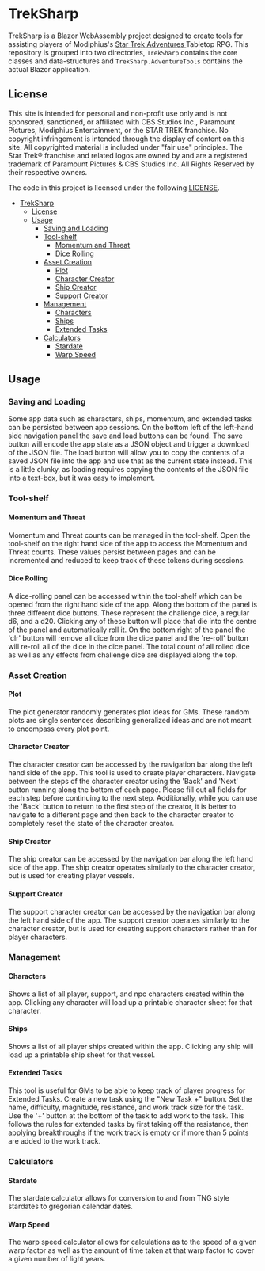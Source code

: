 # TrekSharp
TrekSharp is a Blazor WebAssembly project designed to create tools for assisting players of Modiphius's <a href="https://www.modiphius.net/collections/star-trek-adventures" target="_blank"> Star Trek Adventures </a> Tabletop RPG. This repository is grouped into two directories, `TrekSharp` contains the core classes and data-structures and `TrekSharp.AdventureTools` contains the actual Blazor application. 

## License
This site is intended for personal and non-profit use only and is not sponsored, sanctioned, or affiliated with CBS Studios Inc., Paramount Pictures, Modiphius Entertainment, or the STAR TREK franchise. No copyright infringement is intended through the display of content on this site. All copyrighted material is included under "fair use" principles. The Star Trek® franchise and related logos are owned by and are a registered trademark of Paramount Pictures & CBS Studios Inc. All Rights Reserved by their respective owners.

The code in this project is licensed under the following [LICENSE](LICENSE).

- [TrekSharp](#treksharp)
  - [License](#license)
  - [Usage](#usage)
    - [Saving and Loading](#saving-and-loading)
    - [Tool-shelf](#tool-shelf)
      - [Momentum and Threat](#momentum-and-threat)
      - [Dice Rolling](#dice-rolling)
    - [Asset Creation](#asset-creation)
      - [Plot](#plot)
      - [Character Creator](#character-creator)
      - [Ship Creator](#ship-creator)
      - [Support Creator](#support-creator)
    - [Management](#management)
      - [Characters](#characters)
      - [Ships](#ships)
      - [Extended Tasks](#extended-tasks)
    - [Calculators](#calculators)
      - [Stardate](#stardate)
      - [Warp Speed](#warp-speed)

## Usage
### Saving and Loading
Some app data such as characters, ships, momentum, and extended tasks can be persisted between app sessions. On the bottom left of the left-hand side navigation panel the save and load buttons can be found. The save button will encode the app state as a JSON object and trigger a download of the JSON file. The load button will allow you to copy the contents of a saved JSON file into the app and use that as the current state instead. This is a little clunky, as loading requires copying the contents of the JSON file into a text-box, but it was easy to implement. 

### Tool-shelf
#### Momentum and Threat
Momentum and Threat counts can be managed in the tool-shelf. Open the tool-shelf on the right hand side of the app to access the Momentum and Threat counts. These values persist between pages and can be incremented and reduced to keep track of these tokens during sessions. 

#### Dice Rolling
A dice-rolling panel can be accessed within the tool-shelf which can be opened from the right hand side of the app. Along the bottom of the panel is three different dice buttons. These represent the challenge dice, a regular d6, and a d20. Clicking any of these button will place that die into the centre of the panel and automatically roll it. On the bottom right of the panel the 'clr' button will remove all dice from the dice panel and the 're-roll' button will re-roll all of the dice in the dice panel. The total count of all rolled dice as well as any effects from challenge dice are displayed along the top.

### Asset Creation
#### Plot
The plot generator randomly generates plot ideas for GMs. These random plots are single sentences describing generalized ideas and are not meant to encompass every plot point.

#### Character Creator
The character creator can be accessed by the navigation bar along the left hand side of the app. This tool is used to create player characters. Navigate between the steps of the character creator using the 'Back' and 'Next' button running along the bottom of each page. Please fill out all fields for each step before continuing to the next step. Additionally, while you can use the 'Back' button to return to the first step of the creator, it is better to navigate to a different page and then back to the character creator to completely reset the state of the character creator. 

#### Ship Creator
The ship creator can be accessed by the navigation bar along the left hand side of the app. The ship creator operates similarly to the character creator, but is used for creating player vessels. 

#### Support Creator
The support character creator can be accessed by the navigation bar along the left hand side of the app. The support creator operates similarly to the character creator, but is used for creating support characters rather than for player characters. 

### Management
#### Characters
Shows a list of all player, support, and npc characters created within the app. Clicking any character will load up a printable character sheet for that character. 

#### Ships
Shows a list of all player ships created within the app. Clicking any ship will load up a printable ship sheet for that vessel.

#### Extended Tasks
This tool is useful for GMs to be able to keep track of player progress for Extended Tasks. Create a new task using the "New Task +" button. Set the name, difficulty, magnitude, resistance, and work track size for the task. Use the '+' button at the bottom of the task to add work to the task. This follows the rules for extended tasks by first taking off the resistance, then applying breakthroughs if the work track is empty or if more than 5 points are added to the work track.

### Calculators
#### Stardate
The stardate calculator allows for conversion to and from TNG style stardates to gregorian calendar dates.

#### Warp Speed
The warp speed calculator allows for calculations as to the speed of a given warp factor as well as the amount of time taken at that warp factor to cover a given number of light years. 